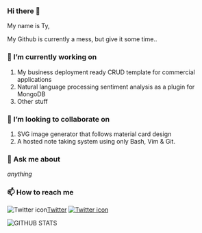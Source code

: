### Hi there 👋

My name is Ty,

My Github is currently a mess, but give it some time.. 

<!--
**tyronyiu/tyronyiu** is a ✨ _special_ ✨ repository because its `README.md` (this file) appears on your GitHub profile.

Here are some ideas to get you started:

- 🔭 I’m currently working on ...
- 🌱 I’m currently learning ...
- 👯 I’m looking to collaborate on ...
- 🤔 I’m looking for help with ...
- 💬 Ask me about ...
- 📫 How to reach me: ...
- 😄 Pronouns: ...
- ⚡ Fun fact: ...
-->

### 🔭 I’m currently working on
  1. My business deployment ready CRUD template for commercial applications
  2. Natural language processing sentiment analysis as a plugin for MongoDB
  3. Other stuff
  
### 👯 I’m looking to collaborate on
  1. SVG image generator that follows material card design
  2. A hosted note taking system using only Bash, Vim & Git.
  
### 💬 Ask me about
*anything*

### 📫 How to reach me

![Twitter icon](http://i.imgur.com/tXSoThF.png)[Twitter](https://twitter.com/YiuTyron)
[![Twitter icon](http://i.imgur.com/tXSoThF.png)](https://twitter.com/YiuTyron)

  
![GITHUB STATS](https://github-readme-stats.vercel.app/api?username=tyronyiu&&show_icons=true&title_color=ffffff&icon_color=bb2acf&text_color=daf7dc&bg_color=151515)

